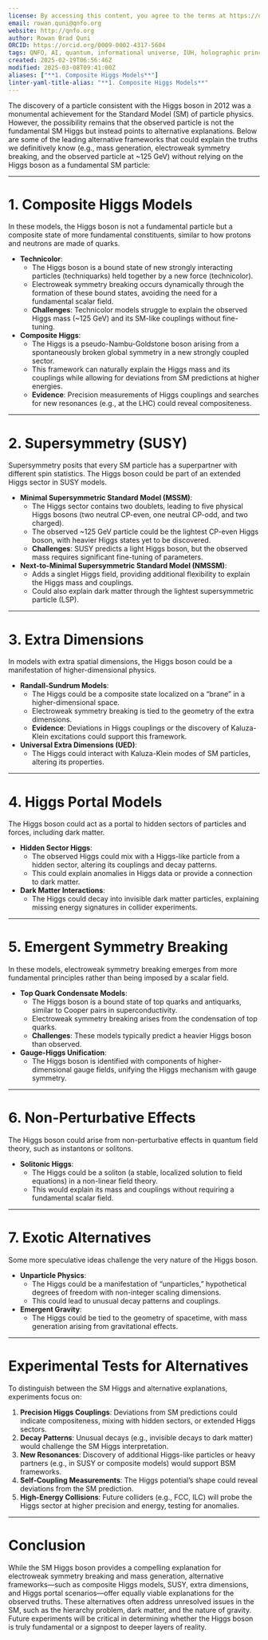 ```yaml
---
license: By accessing this content, you agree to the terms at https://qnfo.org/LICENSE
email: rowan.quni@qnfo.org
website: http://qnfo.org
author: Rowan Brad Quni
ORCID: https://orcid.org/0009-0002-4317-5604
tags: QNFO, AI, quantum, informational universe, IUH, holographic principle
created: 2025-02-19T06:56:46Z
modified: 2025-03-08T09:41:00Z
aliases: ["**1. Composite Higgs Models**"]
linter-yaml-title-alias: "**1. Composite Higgs Models**"
---
```


The discovery of a particle consistent with the Higgs boson in 2012 was a monumental achievement for the Standard Model (SM) of particle physics. However, the possibility remains that the observed particle is not the fundamental SM Higgs but instead points to alternative explanations. Below are some of the leading alternative frameworks that could explain the truths we definitively know (e.g., mass generation, electroweak symmetry breaking, and the observed particle at ~125 GeV) without relying on the Higgs boson as a fundamental SM particle:

---

# **1. Composite Higgs Models**

In these models, the Higgs boson is not a fundamental particle but a composite state of more fundamental constituents, similar to how protons and neutrons are made of quarks.

- **Technicolor**:
  - The Higgs boson is a bound state of new strongly interacting particles (techniquarks) held together by a new force (technicolor).
  - Electroweak symmetry breaking occurs dynamically through the formation of these bound states, avoiding the need for a fundamental scalar field.
  - **Challenges**: Technicolor models struggle to explain the observed Higgs mass (~125 GeV) and its SM-like couplings without fine-tuning.
- **Composite Higgs**:
  - The Higgs is a pseudo-Nambu-Goldstone boson arising from a spontaneously broken global symmetry in a new strongly coupled sector.
  - This framework can naturally explain the Higgs mass and its couplings while allowing for deviations from SM predictions at higher energies.
  - **Evidence**: Precision measurements of Higgs couplings and searches for new resonances (e.g., at the LHC) could reveal compositeness.

---

# **2. Supersymmetry (SUSY)**

Supersymmetry posits that every SM particle has a superpartner with different spin statistics. The Higgs boson could be part of an extended Higgs sector in SUSY models.

- **Minimal Supersymmetric Standard Model (MSSM)**:
  - The Higgs sector contains two doublets, leading to five physical Higgs bosons (two neutral CP-even, one neutral CP-odd, and two charged).
  - The observed ~125 GeV particle could be the lightest CP-even Higgs boson, with heavier Higgs states yet to be discovered.
  - **Challenges**: SUSY predicts a light Higgs boson, but the observed mass requires significant fine-tuning of parameters.
- **Next-to-Minimal Supersymmetric Standard Model (NMSSM)**:
  - Adds a singlet Higgs field, providing additional flexibility to explain the Higgs mass and couplings.
  - Could also explain dark matter through the lightest supersymmetric particle (LSP).

---

# **3. Extra Dimensions**

In models with extra spatial dimensions, the Higgs boson could be a manifestation of higher-dimensional physics.

- **Randall-Sundrum Models**:
  - The Higgs could be a composite state localized on a “brane” in a higher-dimensional space.
  - Electroweak symmetry breaking is tied to the geometry of the extra dimensions.
  - **Evidence**: Deviations in Higgs couplings or the discovery of Kaluza-Klein excitations could support this framework.
- **Universal Extra Dimensions (UED)**:
  - The Higgs could interact with Kaluza-Klein modes of SM particles, altering its properties.

---

# **4. Higgs Portal Models**

The Higgs boson could act as a portal to hidden sectors of particles and forces, including dark matter.

- **Hidden Sector Higgs**:
  - The observed Higgs could mix with a Higgs-like particle from a hidden sector, altering its couplings and decay patterns.
  - This could explain anomalies in Higgs data or provide a connection to dark matter.
- **Dark Matter Interactions**:
  - The Higgs could decay into invisible dark matter particles, explaining missing energy signatures in collider experiments.

---

# **5. Emergent Symmetry Breaking**

In these models, electroweak symmetry breaking emerges from more fundamental principles rather than being imposed by a scalar field.

- **Top Quark Condensate Models**:
  - The Higgs boson is a bound state of top quarks and antiquarks, similar to Cooper pairs in superconductivity.
  - Electroweak symmetry breaking arises from the condensation of top quarks.
  - **Challenges**: These models typically predict a heavier Higgs boson than observed.
- **Gauge-Higgs Unification**:
  - The Higgs boson is identified with components of higher-dimensional gauge fields, unifying the Higgs mechanism with gauge symmetry.

---

# **6. Non-Perturbative Effects**

The Higgs boson could arise from non-perturbative effects in quantum field theory, such as instantons or solitons.

- **Solitonic Higgs**:
  - The Higgs could be a soliton (a stable, localized solution to field equations) in a non-linear field theory.
  - This would explain its mass and couplings without requiring a fundamental scalar field.

---

# **7. Exotic Alternatives**

Some more speculative ideas challenge the very nature of the Higgs boson.

- **Unparticle Physics**:
  - The Higgs could be a manifestation of “unparticles,” hypothetical degrees of freedom with non-integer scaling dimensions.
  - This could lead to unusual decay patterns and couplings.
- **Emergent Gravity**:
  - The Higgs could be tied to the geometry of spacetime, with mass generation arising from gravitational effects.

---

# **Experimental Tests for Alternatives**

To distinguish between the SM Higgs and alternative explanations, experiments focus on:
1. **Precision Higgs Couplings**: Deviations from SM predictions could indicate compositeness, mixing with hidden sectors, or extended Higgs sectors.
2. **Decay Patterns**: Unusual decays (e.g., invisible decays to dark matter) would challenge the SM Higgs interpretation.
3. **New Resonances**: Discovery of additional Higgs-like particles or heavy partners (e.g., in SUSY or composite models) would support BSM frameworks.
4. **Self-Coupling Measurements**: The Higgs potential’s shape could reveal deviations from the SM prediction.
5. **High-Energy Collisions**: Future colliders (e.g., FCC, ILC) will probe the Higgs sector at higher precision and energy, testing for anomalies.

---

# **Conclusion**

While the SM Higgs boson provides a compelling explanation for electroweak symmetry breaking and mass generation, alternative frameworks—such as composite Higgs models, SUSY, extra dimensions, and Higgs portal scenarios—offer equally viable explanations for the observed truths. These alternatives often address unresolved issues in the SM, such as the hierarchy problem, dark matter, and the nature of gravity. Future experiments will be critical in determining whether the Higgs boson is truly fundamental or a signpost to deeper layers of reality.
